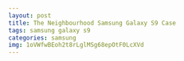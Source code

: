 ```yaml
---
layout: post
title: The Neighbourhood Samsung Galaxy S9 Case
tags: samsung galaxy s9
categories: samsung
img: 1oVWfwBEoh2t8rLglMSg68epOtF0LcXVd
---
```

